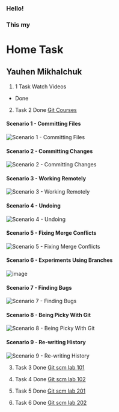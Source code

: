 ### Hello!
### This my
# Home Task
## Yauhen Mikhalchuk

1. 1 Task Watch Videos 
  * Done
2. Task 2 Done [Git Courses](https://www.katacoda.com/courses/git)
  #### Scenario 1 - Committing Files
  ![Scenario 1 - Committing Files](https://user-images.githubusercontent.com/58164772/118039326-e2f3ad80-b378-11eb-9a57-a6ac498e7806.png)
  #### Scenario 2 - Committing Changes
  ![Scenario 2 - Committing Changes](https://user-images.githubusercontent.com/58164772/118039854-75944c80-b379-11eb-8f28-999e0900f7b7.png)
  #### Scenario 3 - Working Remotely
  ![Scenario 3 - Working Remotely](https://user-images.githubusercontent.com/58164772/118039903-85ac2c00-b379-11eb-8971-3dc8eec0b941.png)
  #### Scenario 4 - Undoing 
  ![Scenario 4 - Undoing ](https://user-images.githubusercontent.com/58164772/118039950-9492de80-b379-11eb-99e9-69e8384a7afc.png)
  #### Scenario 5 - Fixing Merge Conflicts
  ![Scenario 5 - Fixing Merge Conflicts](https://user-images.githubusercontent.com/58164772/118039996-a83e4500-b379-11eb-89be-f82b162c6ad2.png)
  #### Scenario 6 - Experiments Using Branches
  ![image](https://user-images.githubusercontent.com/58164772/118040025-b1c7ad00-b379-11eb-94f3-22e0ab0bc5ee.png)
  #### Scenario 7 - Finding Bugs
  ![Scenario 7 - Finding Bugs](https://user-images.githubusercontent.com/58164772/118040041-ba1fe800-b379-11eb-9fc0-947bcbaee0a8.png)
  #### Scenario 8 - Being Picky With Git
  ![Scenario 8 - Being Picky With Git](https://user-images.githubusercontent.com/58164772/118040069-c441e680-b379-11eb-857a-d15539229472.png)
  #### Scenario 9 - Re-writing History
  ![Scenario 9 - Re-writing History](https://user-images.githubusercontent.com/58164772/118040100-d15ed580-b379-11eb-8696-9597480d1b7f.png)

3. Task 3 Done [Git scm lab 101](https://www.katacoda.com/aossama/scenarios/git-scm-lab-101)

4. Task 4 Done [Git scm lab 102](https://www.katacoda.com/aossama/scenarios/git-scm-lab-102)

5. Task 5 Done [Git scm lab 201](https://www.katacoda.com/aossama/scenarios/git-scm-lab-201) 

6. Task 6 Done [Git scm lab 202](https://www.katacoda.com/aossama/scenarios/git-scm-lab-202) 

